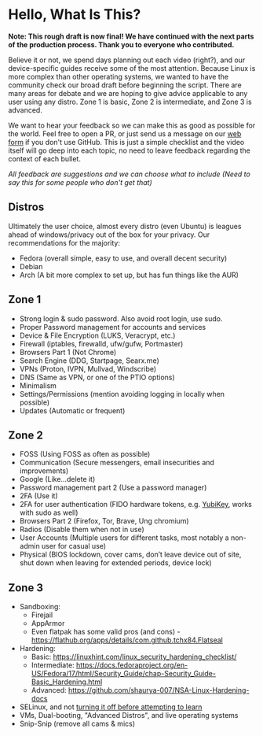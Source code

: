 # Hello, What Is This?

**Note: This rough draft is now final! We have continued with the next parts of the production process. Thank you to everyone who contributed.**

Believe it or not, we spend days planning out each video (right?), and our device-specific guides receive some of the most attention. Because Linux is more complex than other operating systems, we wanted to have the community check our broad draft before beginning the script. There are many areas for debate and we are hoping to give advice applicable to any user using any distro. Zone 1 is basic, Zone 2 is intermediate, and Zone 3 is advanced. 

We want to hear your feedback so we can make this as good as possible for the world. Feel free to open a PR, or just send us a message on our [web form](https://techlore.tech/contact.html) if you don't use GitHub. This is just a simple checklist and the video itself will go deep into each topic, no need to leave feedback regarding the context of each bullet. 

*All feedback are suggestions and we can choose what to include (Need to say this for some people who don't get that)*

## Distros
Ultimately the user choice, almost every distro (even Ubuntu) is leagues ahead of windows/privacy out of the box for your privacy. Our recommendations for the majority:
- Fedora (overall simple, easy to use, and overall decent security)
- Debian
- Arch (A bit more complex to set up, but has fun things like the AUR) 

## Zone 1
- Strong login & sudo password. Also avoid root login, use sudo.
- Proper Password management for accounts and services 
- Device & File Encryption (LUKS, Veracrypt, etc.)
- Firewall (iptables, firewalld, ufw/gufw, Portmaster)
- Browsers Part 1 (Not Chrome)
- Search Engine (DDG, Startpage, Searx.me)
- VPNs (Proton, IVPN, Mullvad, Windscribe)
- DNS (Same as VPN, or one of the PTIO options)
- Minimalism
- Settings/Permissions (mention avoiding logging in locally when possible)
- Updates (Automatic or frequent)

## Zone 2
- FOSS (Using FOSS as often as possible)
- Communication (Secure messengers, email insecurities and improvements)
- Google (Like...delete it)
- Password management part 2 (Use a password manager)
- 2FA (Use it)
- 2FA for user authentication (FIDO hardware tokens, e.g. [YubiKey](https://wiki.archlinux.org/title/YubiKey#Linux_user_authentication_with_PAM), works with sudo as well)
- Browsers Part 2 (Firefox, Tor, Brave, Ung chromium)
- Radios (Disable them when not in use)
- User Accounts (Multiple users for different tasks, most notably a non-admin user for casual use)
- Physical (BIOS lockdown, cover cams, don’t leave device out of site, shut down when leaving for extended periods, device lock)

## Zone 3
- Sandboxing:
  - Firejail
  - AppArmor
  - Even flatpak has some valid pros (and cons) - https://flathub.org/apps/details/com.github.tchx84.Flatseal
- Hardening:
  - Basic: https://linuxhint.com/linux_security_hardening_checklist/
  - Intermediate: https://docs.fedoraproject.org/en-US/Fedora/17/html/Security_Guide/chap-Security_Guide-Basic_Hardening.html
  - Advanced: https://github.com/shaurya-007/NSA-Linux-Hardening-docs
- SELinux, and not [turning it off before attempting to learn](https://www.youtube.com/watch?v=_WOKRaM-HI4)
- VMs, Dual-booting, "Advanced Distros", and live operating systems
- Snip-Snip (remove all cams & mics)
